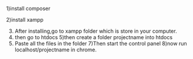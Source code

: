 1)install composer

2)install xampp

3) After installing,go to xampp folder which is store in your computer.
4) then go to htdocs
5)then create a folder projectname into htdocs
6) Paste all the files in the folder
7)Then start the control panel
8)now run localhost/projectname in chrome.
